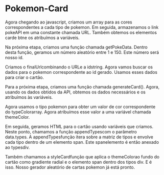 # Pokemon-Card

Agora chegando ao javascript, criamos um array para as cores correspondentes a cada tipo de pokemon. Em seguida, armazenamos o link pokeAPI em uma constante chamada URL. Também obtemos os elementos carde btne os atribuímos a variáveis.

Na próxima etapa, criamos uma função chamada getPokeData. Dentro desta função, geramos um número aleatório entre 1 e 150. Este número será nosso id.

Criamos o finalUrlcombinando o URLe a idstring. Agora vamos buscar os dados para o pokemon correspondente ao id gerado. Usamos esses dados para criar o cartão.

Para a próxima etapa, criamos uma função chamada generateCard(). Agora, usando os dados obtidos da API, obtemos os dados necessários e os atribuímos às variáveis.

Agora usamos o tipo pokemon para obter um valor de cor correspondente do typeColorarray. Agora atribuímos esse valor a uma variável chamada themeColor.

Em seguida, geramos HTML para o cartão usando variáveis ​​que criamos. Neste ponto, chamamos a função appendTypescom o parâmetro data.types.
A appendTypesfunção itera sobre a matriz de tipos e envolve cada tipo dentro de um elemento span. Este spanelemento é então anexado ao typesdiv.

Também chamamos a styleCardfunção que aplica o themeColorao fundo do cartão como gradiente radial e o elemento span dentro dos tipos div. E é isso. Nosso gerador aleatório de cartas pokemon já está pronto.
